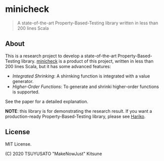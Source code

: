 # minicheck

> A state-of-the-art Property-Based-Testing library written in less than 200 lines Scala

## About

This is a research project to develop a state-of-the-art Property-Based-Testing library.
[minicheck](src/main/scala/minicheck.scala) is a product of this project, written in less than 200 lines Scala, but it has some advanced features:

  - *Integrated Shrinking*:
    A shirnking function is integrated with a value generator.
  - *Higher-Order Functions*:
    To generate and shrinki higher-order functions is supported.

See the paper for a detailed explanation.

**NOTE**: this library is for demonstrating the research result.
          If you want a production-ready Property-Based-Testing library, please see [Hariko](https://github.com/MakeNowJust-Labo/hariko).

## License

MIT License.

(C) 2020 TSUYUSATO "MakeNowJust" Kitsune
